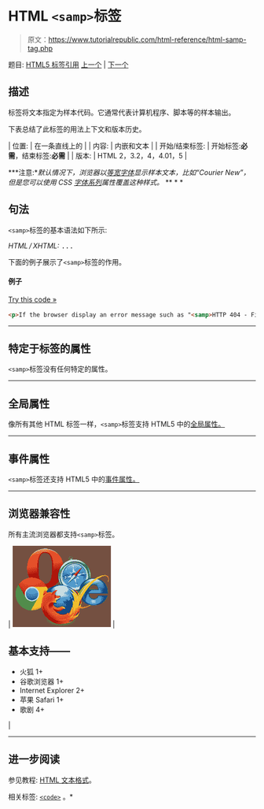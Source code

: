 # HTML `<samp>`标签

> 原文：<https://www.tutorialrepublic.com/html-reference/html-samp-tag.php>

题目: [HTML5 标签引用](html5-tags.php) [上一个](html-s-tag.php) | [下一个](html-script-tag.php)

## 描述

标签将文本指定为样本代码。它通常代表计算机程序、脚本等的样本输出。

下表总结了此标签的用法上下文和版本历史。

| 位置: | 在一条直线上的 |
| 内容: | 内嵌和文本 |
| 开始/结束标签: | 开始标签:**必需**，结束标签:**必需** |
| 版本: | HTML 2，3.2，4，4.01，5 |

 ***注意:**默认情况下，浏览器以[等宽字体](../css-reference/css-web-safe-fonts.php)显示样本文本，比如“Courier New”，但是您可以使用 CSS [字体系列](../css-reference/css-font-family-property.php)属性覆盖这种样式。*  ** * *

## 句法

`<samp>`标签的基本语法如下所示:

*HTML / XHTML:* <samp> ... </samp>

下面的例子展示了`<samp>`标签的作用。

#### 例子

[Try this code »](../codelab.php?topic=html&file=samp-tag "Try this code using online Editor")

```html
<p>If the browser display an error message such as "<samp>HTTP 404 - File not found</samp>" you may simply have typed the incorrect url address.</p>
```

* * *

## 特定于标签的属性

`<samp>`标签没有任何特定的属性。

* * *

## 全局属性

像所有其他 HTML 标签一样，`<samp>`标签支持 HTML5 中的[全局属性。](html5-global-attributes.php)

* * *

## 事件属性

`<samp>`标签还支持 HTML5 中的[事件属性。](html5-event-attributes.php)

* * *

## 浏览器兼容性

所有主流浏览器都支持`<samp>`标签。

| ![Browsers Icon](img/e9331123c77668c1832e541c2fca1002.png) | 

## 基本支持——

*   火狐 1+
*   谷歌浏览器 1+
*   Internet Explorer 2+
*   苹果 Safari 1+
*   歌剧 4+

 |

* * *

## 进一步阅读

参见教程: [HTML 文本格式](../html-tutorial/html-text-formatting.php)。

相关标签: [`<code>`](html-code-tag.php) 。*